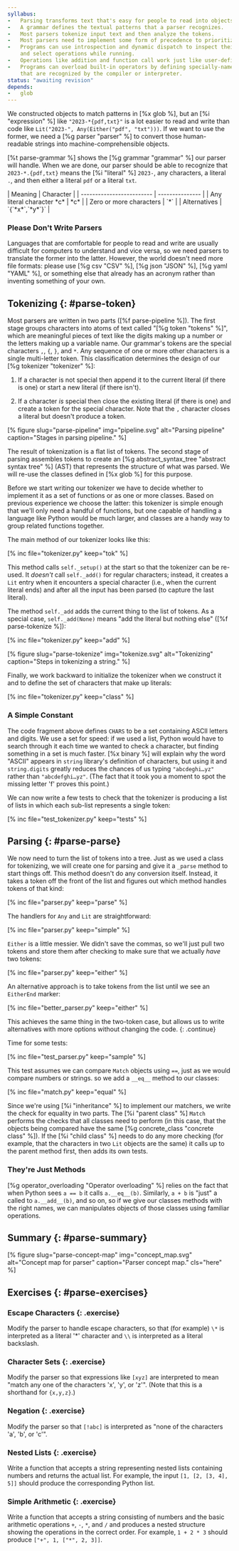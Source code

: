 ```yaml
---
syllabus:
-   Parsing transforms text that's easy for people to read into objects that are easy for computers to work with.
-   A grammar defines the textual patterns that a parser recognizes.
-   Most parsers tokenize input text and then analyze the tokens.
-   Most parsers need to implement some form of precedence to prioritize different patterns.
-   Programs can use introspection and dynamic dispatch to inspect their own internals
    and select operations while running.
-   Operations like addition and function call work just like user-defined functions.
-   Programs can overload built-in operators by defining specially-named methods
    that are recognized by the compiler or interpreter.
status: "awaiting revision"
depends:
-   glob
---
```


We constructed objects to match patterns in [%x glob %],
but an [%i "expression" %] like `"2023-*{pdf,txt}"`
is a lot easier to read and write
than code like `Lit("2023-", Any(Either("pdf", "txt")))`.
If we want to use the former,
we need a [%g parser "parser" %]
to convert those human-readable strings into machine-comprehensible objects.

[%t parse-grammar %] shows the [%g grammar "grammar" %] our parser will handle.
When we are done,
our parser should be able to recognize that `2023-*.{pdf,txt}` means
the [%i "literal" %] `2023-`,
any characters,
a literal `.`,
and then either a literal `pdf` or a literal `txt`.

<div class="table" id="parse-grammar" caption="Glob grammar." markdown="1">
| Meaning                   | Character       |
| ------------------------- | --------------- |
| Any literal character *c* | *c*             |
| Zero or more characters   | `*`             |
| Alternatives              | `{`*x*`,`*y*`}` |
</div>

<div class="callout" markdown="1">

### Please Don't Write Parsers

Languages that are comfortable for people to read and write
are usually difficult for computers to understand
and vice versa,
so we need parsers to translate the former into the latter.
However,
the world doesn't need more file formats:
please use [%g csv "CSV" %], [%g json "JSON" %], [%g yaml "YAML" %],
or something else that already has an acronym
rather than inventing something of your own.

</div>

## Tokenizing {: #parse-token}

Most parsers are written in two parts ([%f parse-pipeline %]).
The first stage groups characters into atoms of text called "[%g token "tokens" %]",
which are meaningful pieces of text
like the digits making up a number or the letters making up a variable name.
Our grammar's tokens are the special characters `,`, `{`, `}`, and `*`.
Any sequence of one or more other characters is a single multi-letter token.
This classification determines the design of our [%g tokenizer "tokenizer" %]:

1.  If a character is not special then
    append it to the current literal (if there is one)
    or start a new literal (if there isn't).

1.  If a character *is* special then
    close the existing literal (if there is one)
    and create a token for the special character.
    Note that the `,` character closes a literal but doesn't produce a token.

[% figure
   slug="parse-pipeline"
   img="pipeline.svg"
   alt="Parsing pipeline"
   caption="Stages in parsing pipeline."
%]

The result of tokenization is a flat list of tokens.
The second stage of parsing assembles tokens to create
an [%g abstract_syntax_tree "abstract syntax tree" %] (AST)
that represents the structure of what was parsed.
We will re-use the classes defined in [%x glob %] for this purpose.

Before we start writing our tokenizer
we have to decide whether to implement it as a set of functions
or as one or more classes.
Based on previous experience we choose the latter:
this tokenizer is simple enough that we'll only need a handful of functions,
but one capable of handling a language like Python would be much larger,
and classes are a handy way to group related functions together.

The main method of our tokenizer looks like this:

[% inc file="tokenizer.py" keep="tok" %]

This method calls `self._setup()` at the start
so that the tokenizer can be re-used.
It *doesn't* call `self._add()` for regular characters;
instead,
it creates a `Lit` entry when it encounters a special character
(i.e., when the current literal ends)
and after all the input has been parsed
(to capture the last literal).

The method `self._add` adds the current thing to the list of tokens.
As a special case,
`self._add(None)` means "add the literal but nothing else"
([%f parse-tokenize %]):

[% inc file="tokenizer.py" keep="add" %]

[% figure
   slug="parse-tokenize"
   img="tokenize.svg"
   alt="Tokenizing"
   caption="Steps in tokenizing a string."
%]

Finally,
we work backward to initialize the tokenizer when we construct it
and to define the set of characters that make up literals:

[% inc file="tokenizer.py" keep="class" %]

<div class="callout" markdown="1">

### A Simple Constant

The code fragment above defines `CHARS` to be
a set containing ASCII letters and digits.
We use a set for speed:
if we used a list,
Python would have to search through it each time we wanted to check a character,
but finding something in a set is much faster.
[%x binary %] will explain why the word "ASCII" appears in
`string` library's definition of characters,
but using it and `string.digits` greatly reduces the chances of us
typing `"abcdeghi…yz"` rather than `"abcdefghi…yz"`.
(The fact that it took you a moment to spot the missing letter 'f'
proves this point.)

</div>

We can now write a few tests to check that
the tokenizer is producing a list of lists
in which each sub-list represents a single token:

[% inc file="test_tokenizer.py" keep="tests" %]

## Parsing {: #parse-parse}

We now need to turn the list of tokens into a tree.
Just as we used a class for tokenizing,
we will create one for parsing
and give it a `_parse` method to start things off.
This method doesn't do any conversion itself.
Instead,
it takes a token off the front of the list
and figures out which method handles tokens of that kind:

[% inc file="parser.py" keep="parse" %]

The handlers for `Any` and `Lit` are straightforward:

[% inc file="parser.py" keep="simple" %]

`Either` is a little messier.
We didn't save the commas,
so we'll just pull two tokens and store them
after checking to make sure that we actually *have* two tokens:

[% inc file="parser.py" keep="either" %]

An alternative approach is to take tokens from the list
until we see an `EitherEnd` marker:

[% inc file="better_parser.py" keep="either" %]

This achieves the same thing in the two-token case,
but allows us to write alternatives with more options
without changing the code.
{: .continue}

Time for some tests:

[% inc file="test_parser.py" keep="sample" %]

This test assumes we can compare `Match` objects using `==`,
just as we would compare numbers or strings.
so we add a `__eq__` method to our classes:

[% inc file="match.py" keep="equal" %]

Since we're using [%i "inheritance" %] to implement our matchers,
we write the check for equality in two parts.
The [%i "parent class" %] `Match` performs the checks that all classes need to perform
(in this case,
that the objects being compared have the same
[%g concrete_class "concrete class" %]).
If the [%i "child class" %] needs to do any more checking
(for example, that the characters in two `Lit` objects are the same)
it calls up to the parent method first,
then adds its own tests.

<div class="callout" markdown="1">

### They're Just Methods

[%g operator_overloading "Operator overloading" %]
relies on the fact that when Python sees `a == b` it calls `a.__eq__(b)`.
Similarly,
`a + b` is "just" a called to `a.__add__(b)`, and so on,
so if we give our classes methods with the right names,
we can manipulates objects of those classes using familiar operations.

</div>

## Summary {: #parse-summary}

[% figure
   slug="parse-concept-map"
   img="concept_map.svg"
   alt="Concept map for parser"
   caption="Parser concept map."
   cls="here"
%]

## Exercises {: #parse-exercises}

### Escape Characters {: .exercise}

Modify the parser to handle escape characters,
so that (for example) `\*` is interpreted as a literal '*' character
and `\\` is interpreted as a literal backslash.

### Character Sets {: .exercise}

Modify the parser so that expressions like `[xyz]` are interpreted to mean
"match any one of the characters 'x', 'y', or 'z'".
(Note that this is a shorthand for `{x,y,z}`.)

### Negation {: .exercise}

Modify the parser so that `[!abc]` is interpreted as
"none of the characters 'a', 'b', or 'c'".

### Nested Lists {: .exercise}

Write a function that accepts a string representing nested lists containing numbers
and returns the actual list.
For example, the input `[1, [2, [3, 4], 5]]`
should produce the corresponding Python list.

### Simple Arithmetic {: .exercise}

Write a function that accepts a string consisting of numbers
and the basic arithmetic operations `+`, `-`, `*`, and `/`
and produces a nested structure showing the operations
in the correct order.
For example,
`1 + 2 * 3` should produce
`["+", 1, ["*", 2, 3]]`.
